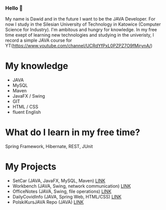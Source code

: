 ### Hello 👋
My name is Dawid and in the future I want to be the JAVA Developer. For now I study in the Silesian University of Technology in Katowice (Computer Science for Industry). I'm ambitous and hungry for knowledge. In my free time exept of learning new technologies and studying in the univeristy, I record a simple JAVA course for YT(https://www.youtube.com/channel/UCRdYfPxL0PZPZ7O9fMjrynA/)

# My knowledge
- JAVA
- MySQL
- Maven
- JavaFX / Swing
- GIT
- HTML / CSS
- fluent English


# What do I learn in my free time?
Spring Framework, Hibernate, REST, JUnit

# My Projects
* SetCar (JAVA, JavaFX, MySQL, Maven) [LINK](https://github.com/longdavid2k17/setcar)
* Workbench (JAVA, Swing, network communication) [LINK](https://https://github.com/longdavid2k17/workbench)
* OfficeNotes (JAVA, Swing, file operations) [LINK](https://github.com/longdavid2k17/officenotes)
* DailyCovidInfo (JAVA, Spring Web, HTML/CSS) [LINK](https://github.com/longdavid2k17/DailyCovidInfo)
* PolskiKursJAVA Repo (JAVA) [LINK](https://github.com/longdavid2k17/PolskiKursJAVA)

<!--
**longdavid2k17/longdavid2k17** is a ✨ _special_ ✨ repository because its `README.md` (this file) appears on your GitHub profile.

Here are some ideas to get you started:

- 🔭 I’m currently working on ...
- 🌱 I’m currently learning ...
- 👯 I’m looking to collaborate on ...
- 🤔 I’m looking for help with ...
- 💬 Ask me about ...
- 📫 How to reach me: ...
- 😄 Pronouns: ...
- ⚡ Fun fact: ...
-->

